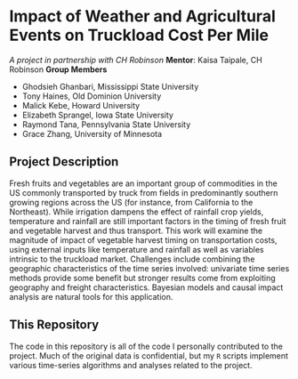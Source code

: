 # Impact of Weather and Agricultural Events on Truckload Cost Per Mile
*A project in partnership with CH Robinson*
**Mentor**: Kaisa Taipale, CH Robinson
**Group Members**
- Ghodsieh Ghanbari, Mississippi State University
- Tony Haines, Old Dominion University
- Malick Kebe, Howard University
- Elizabeth Sprangel, Iowa State University
- Raymond Tana, Pennsylvania State University
- Grace Zhang, University of Minnesota

## Project Description
Fresh fruits and vegetables are an important group of commodities in the US commonly transported by truck from fields in predominantly southern growing regions across the US (for instance, from California to the Northeast). While irrigation dampens the effect of rainfall crop yields, temperature and rainfall are still important factors in the timing of fresh fruit and vegetable harvest and thus transport. This work will examine the magnitude of impact of vegetable harvest timing on transportation costs, using external inputs like temperature and rainfall as well as variables intrinsic to the truckload market. Challenges include combining the geographic characteristics of the time series involved: univariate time series methods provide some benefit but stronger results come from exploiting geography and freight characteristics. Bayesian models and causal impact analysis are natural tools for this application.

## This Repository
The code in this repository is all of the code I personally contributed to the project. Much of the original data is confidential, but my `R` scripts implement various time-series algorithms and analyses related to the project.
